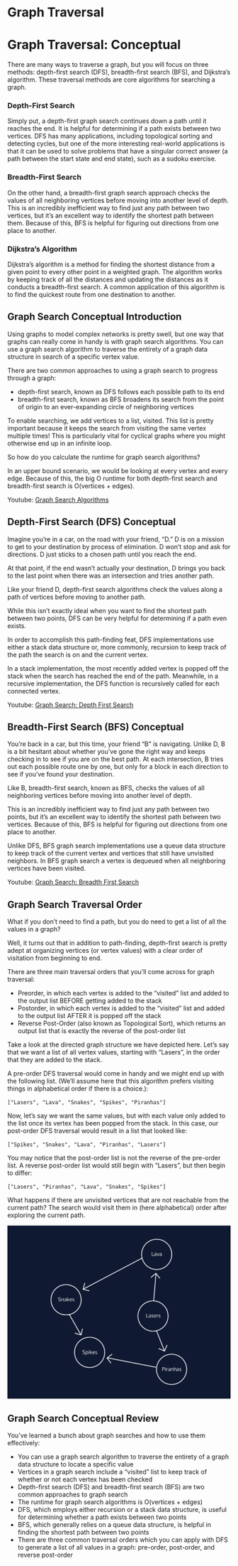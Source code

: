 # Graph Traversal
# Graph Traversal: Conceptual

There are many ways to traverse a graph, but you will focus on three methods: depth-first search (DFS), breadth-first search (BFS), and Dijkstra’s algorithm. These traversal methods are core algorithms for searching a graph.

### Depth-First Search
Simply put, a depth-first graph search continues down a path until it reaches the end. It is helpful for determining if a path exists between two vertices. DFS has many applications, including topological sorting and detecting cycles, but one of the more interesting real-world applications is that it can be used to solve problems that have a singular correct answer (a path between the start state and end state), such as a sudoku exercise.

### Breadth-First Search
On the other hand, a breadth-first graph search approach checks the values of all neighboring vertices before moving into another level of depth. This is an incredibly inefficient way to find just any path between two vertices, but it’s an excellent way to identify the shortest path between them. Because of this, BFS is helpful for figuring out directions from one place to another.

### Dijkstra’s Algorithm
Dijkstra’s algorithm is a method for finding the shortest distance from a given point to every other point in a weighted graph. The algorithm works by keeping track of all the distances and updating the distances as it conducts a breadth-first search. A common application of this algorithm is to find the quickest route from one destination to another.

## Graph Search Conceptual Introduction
Using graphs to model complex networks is pretty swell, but one way that graphs can really come in handy is with graph search algorithms. You can use a graph search algorithm to traverse the entirety of a graph data structure in search of a specific vertex value.

There are two common approaches to using a graph search to progress through a graph:
* depth-first search, known as DFS follows each possible path to its end
* breadth-first search, known as BFS broadens its search from the point of origin to an ever-expanding circle of neighboring vertices

To enable searching, we add vertices to a list, visited. This list is pretty important because it keeps the search from visiting the same vertex multiple times! This is particularly vital for cyclical graphs where you might otherwise end up in an infinite loop.

So how do you calculate the runtime for graph search algorithms?

In an upper bound scenario, we would be looking at every vertex and every edge. Because of this, the big O runtime for both depth-first search and breadth-first search is O(vertices + edges).

Youtube: [Graph Search Algorithms](https://www.youtube.com/watch?v=swpIQgPoCWs)

## Depth-First Search (DFS) Conceptual
Imagine you’re in a car, on the road with your friend, “D.” D is on a mission to get to your destination by process of elimination. D won’t stop and ask for directions. D just sticks to a chosen path until you reach the end.

At that point, if the end wasn’t actually your destination, D brings you back to the last point when there was an intersection and tries another path.

Like your friend D, depth-first search algorithms check the values along a path of vertices before moving to another path.

While this isn’t exactly ideal when you want to find the shortest path between two points, DFS can be very helpful for determining if a path even exists.

In order to accomplish this path-finding feat, DFS implementations use either a stack data structure or, more commonly, recursion to keep track of the path the search is on and the current vertex.

In a stack implementation, the most recently added vertex is popped off the stack when the search has reached the end of the path. Meanwhile, in a recursive implementation, the DFS function is recursively called for each connected vertex.

Youtube: [Graph Search: Depth First Search](https://www.youtube.com/watch?v=0_ZzqX5bpyA)

## Breadth-First Search (BFS) Conceptual
You’re back in a car, but this time, your friend “B” is navigating. Unlike D, B is a bit hesitant about whether you’ve gone the right way and keeps checking in to see if you are on the best path. At each intersection, B tries out each possible route one by one, but only for a block in each direction to see if you’ve found your destination.

Like B, breadth-first search, known as BFS, checks the values of all neighboring vertices before moving into another level of depth.

This is an incredibly inefficient way to find just any path between two points, but it’s an excellent way to identify the shortest path between two vertices. Because of this, BFS is helpful for figuring out directions from one place to another.

Unlike DFS, BFS graph search implementations use a queue data structure to keep track of the current vertex and vertices that still have unvisited neighbors. In BFS graph search a vertex is dequeued when all neighboring vertices have been visited.

Youtube: [Graph Search: Breadth First Search](https://www.youtube.com/watch?v=WiasVg9M81I)

## Graph Search Traversal Order
What if you don’t need to find a path, but you do need to get a list of all the values in a graph?

Well, it turns out that in addition to path-finding, depth-first search is pretty adept at organizing vertices (or vertex values) with a clear order of visitation from beginning to end.

There are three main traversal orders that you’ll come across for graph traversal:
* Preorder, in which each vertex is added to the “visited” list and added to the output list BEFORE getting added to the stack
* Postorder, in which each vertex is added to the “visited” list and added to the output list AFTER it is popped off the stack
* Reverse Post-Order (also known as Topological Sort), which returns an output list that is exactly the reverse of the post-order list

Take a look at the directed graph structure we have depicted here. Let’s say that we want a list of all vertex values, starting with “Lasers”, in the order that they are added to the stack.

A pre-order DFS traversal would come in handy and we might end up with the following list. (We’ll assume here that this algorithm prefers visiting things in alphabetical order if there is a choice.):
```
["Lasers", "Lava", "Snakes", "Spikes", "Piranhas"]
```

Now, let’s say we want the same values, but with each value only added to the list once its vertex has been popped from the stack. In this case, our post-order DFS traversal would result in a list that looked like:
```
["Spikes", "Snakes", "Lava", "Piranhas", "Lasers"]
```

You may notice that the post-order list is not the reverse of the pre-order list. A reverse post-order list would still begin with “Lasers”, but then begin to differ:
```
["Lasers", "Piranhas", "Lava", "Snakes", "Spikes"]
```

What happens if there are unvisited vertices that are not reachable from the current path? The search would visit them in (here alphabetical) order after exploring the current path.

![](./img/directedGraph.svg)

## Graph Search Conceptual Review
You’ve learned a bunch about graph searches and how to use them effectively:
* You can use a graph search algorithm to traverse the entirety of a graph data structure to locate a specific value
* Vertices in a graph search include a “visited” list to keep track of whether or not each vertex has been checked
* Depth-first search (DFS) and breadth-first search (BFS) are two common approaches to graph search
* The runtime for graph search algorithms is O(vertices + edges)
* DFS, which employs either recursion or a stack data structure, is useful for determining whether a path exists between two points
* BFS, which generally relies on a queue data structure, is helpful in finding the shortest path between two points
* There are three common traversal orders which you can apply with DFS to generate a list of all values in a graph: pre-order, post-order, and reverse post-order
